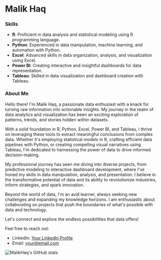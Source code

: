# Malik Haq

### Skills

- **R**: Proficient in data analysis and statistical modeling using R programming language.
- **Python**: Experienced in data manipulation, machine learning, and automation with Python.
- **Excel**: Advanced skills in data organization, analysis, and visualization using Excel.
- **Power BI**: Creating interactive and insightful dashboards for data representation.
- **Tableau**: Skilled in data visualization and dashboard creation with Tableau.


### About Me

Hello there! I'm Malik Haq, a passionate data enthusiast with a knack for turning raw information into actionable insights. My journey in the realm of data analytics and visualization has been an exciting exploration of patterns, trends, and stories hidden within datasets.

With a solid foundation in R, Python, Excel, Power BI, and Tableau, I thrive on leveraging these tools to extract meaningful conclusions from complex data. Whether it's employing statistical models in R, crafting efficient data pipelines with Python, or creating compelling visual narratives using Tableau, I'm dedicated to harnessing the power of data to drive informed decision-making.

My professional journey has seen me diving into diverse projects, from predictive modeling to interactive dashboard development, where I've honed my skills in data manipulation, analysis, and presentation. I believe in the transformative potential of data and its ability to revolutionize industries, inform strategies, and spark innovation.

Beyond the world of data, I'm an avid learner, always seeking new challenges and expanding my knowledge horizons. I am enthusiastic about collaborating on projects that push the boundaries of what's possible with data and technology.

Let's connect and explore the endless possibilities that data offers!

Feel free to reach out:
- LinkedIn: [Your LinkedIn Profile](link)
- Email: your@email.com





![MalikHaq's GitHub stats](https://github-readme-stats.vercel.app/api?username=MalikHaq&theme=dark&show_icons=true)

<!---
MalikHaq/MalikHaq is a ✨ special ✨ repository because its `README.md` (this file) appears on your GitHub profile.
You can click the Preview link to take a look at your changes.
--->
